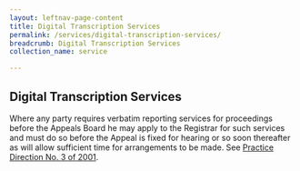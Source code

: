 ```yaml
---
layout: leftnav-page-content
title: Digital Transcription Services
permalink: /services/digital-transcription-services/
breadcrumb: Digital Transcription Services
collection_name: service

---
```


Digital Transcription Services
---
Where any party requires verbatim reporting services for proceedings before the Appeals Board he may apply to the Registrar for such services and must do so before the Appeal is fixed for hearing or so soon thereafter as will allow sufficient time for arrangements to be made. See [Practice Direction No. 3 of 2001](/files/Services-DTS.pdf).
